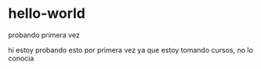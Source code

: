 # hello-world
probando primera vez 

hi estoy probando esto por primera vez ya que estoy tomando cursos, no lo conocia
